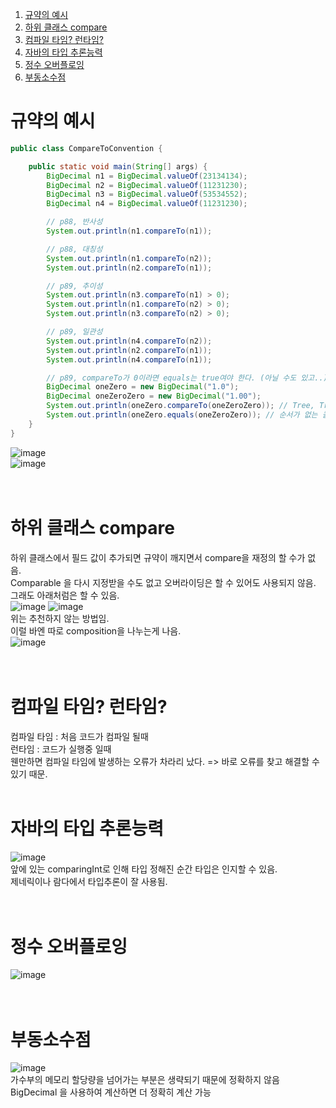 1. [규약의 예시](#규약의-예시)
2. [하위 클래스 compare](#하위-클래스-compare)
3. [컴파일 타임? 런타임?](#컴파일-타임?-런타임?)
4. [자바의 타입 추론능력](#자바의-타입-추론능력)
5. [정수 오버플로잉](#정수-오버플로잉)
6. [부동소수점](#부동소수점)


# 규약의 예시
```java
public class CompareToConvention {

    public static void main(String[] args) {
        BigDecimal n1 = BigDecimal.valueOf(23134134);
        BigDecimal n2 = BigDecimal.valueOf(11231230);
        BigDecimal n3 = BigDecimal.valueOf(53534552);
        BigDecimal n4 = BigDecimal.valueOf(11231230);

        // p88, 반사성
        System.out.println(n1.compareTo(n1));

        // p88, 대칭성
        System.out.println(n1.compareTo(n2));
        System.out.println(n2.compareTo(n1));

        // p89, 추이성
        System.out.println(n3.compareTo(n1) > 0);
        System.out.println(n1.compareTo(n2) > 0);
        System.out.println(n3.compareTo(n2) > 0);

        // p89, 일관성
        System.out.println(n4.compareTo(n2));
        System.out.println(n2.compareTo(n1));
        System.out.println(n4.compareTo(n1));

        // p89, compareTo가 0이라면 equals는 true여야 한다. (아닐 수도 있고..)
        BigDecimal oneZero = new BigDecimal("1.0");
        BigDecimal oneZeroZero = new BigDecimal("1.00");
        System.out.println(oneZero.compareTo(oneZeroZero)); // Tree, TreeMap
        System.out.println(oneZero.equals(oneZeroZero)); // 순서가 없는 콜렉션
    }
}
```
![image](https://user-images.githubusercontent.com/92290312/221402635-d33d6ce1-8e09-4ff7-a5dd-3d0b7394b873.png)<br/>
![image](https://user-images.githubusercontent.com/92290312/221402779-08d5ac8a-b861-4643-b202-a52ef71f5324.png)<br/>
<br/><br/>

# 하위 클래스 compare
하위 클래스에서 필드 값이 추가되면 규약이 깨지면서 compare을 재정의 할 수가 없음.<br/>
Comparable 을 다시 지정받을 수도 없고 오버라이딩은 할 수 있어도 사용되지 않음.<br/>
그래도 아래처럼은 할 수 있음.<br/>
![image](https://user-images.githubusercontent.com/92290312/221403315-d3417e1c-fce8-439d-92a7-0c4efdc00924.png)
![image](https://user-images.githubusercontent.com/92290312/221403335-d808d8de-e573-474a-8e46-8833bf15527c.png)<br/>
위는 추천하지 않는 방법임.<br/>
이럴 바엔 따로 composition을 나누는게 나음.<br/>
![image](https://user-images.githubusercontent.com/92290312/221403494-56346aeb-a8a0-4936-a262-33759ff88c46.png)<br/>
<br/><br/>
# 컴파일 타임? 런타임?
컴파일 타임 : 처음 코드가 컴파일 될때 <br/>
런타임 : 코드가 실행중 일때 <br/>
웬만하면 컴파일 타임에 발생하는 오류가 차라리 났다. => 바로 오류를 찾고 해결할 수 있기 때문.
<br/><br/>
# 자바의 타입 추론능력
![image](https://user-images.githubusercontent.com/92290312/221404101-6b7ed877-968c-4c2d-b3ea-7fb383651a2b.png)<br/>
앞에 있는 comparingInt로 인해 타입 정해진 순간 타입은 인지할 수 있음.<br/>
제네릭이나 람다에서 타입추론이 잘 사용됨.<br/>
<br/><br/>
# 정수 오버플로잉
![image](https://user-images.githubusercontent.com/92290312/221404277-d1204eb9-c3e9-4b5a-9522-1575c179f62f.png)<br/>
<br/><br/>
# 부동소수점
![image](https://user-images.githubusercontent.com/92290312/221404357-0377e4fa-4e15-41e1-9ead-6ccd3b2732a6.png)<br/>
가수부의 메모리 할당량을 넘어가는 부분은 생략되기 때문에 정확하지 않음<br/>
BigDecimal 을 사용하여 계산하면 더 정확히 계산 가능
